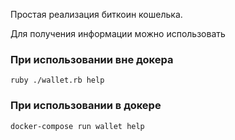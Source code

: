 Простая реализация биткоин кошелька.

Для получения информации можно использовать

### При использовании вне докера
    ruby ./wallet.rb help

### При использовании в докере
    docker-compose run wallet help